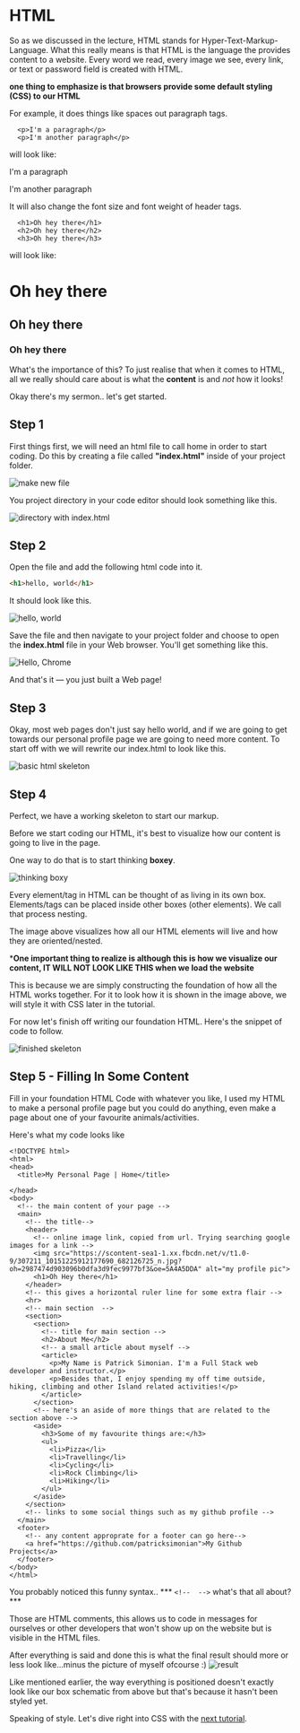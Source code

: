 # HTML

So as we discussed in the lecture, HTML stands for Hyper-Text-Markup-Language.
What this really means is that HTML is the language the provides content to a website.
Every word we read, every image we see, every link, or text or password field is created with HTML. 

**one thing to emphasize is that browsers provide some default styling (CSS) to our HTML**
 
 For example, it does things like spaces out paragraph tags. 
 
```
  <p>I'm a paragraph</p>
  <p>I'm another paragraph</p>
```
will look like:
  <p>I'm a paragraph</p>
  <p>I'm another paragraph</p>

It will also change the font size and font weight of header tags.

```
  <h1>Oh hey there</h1>
  <h2>Oh hey there</h2>
  <h3>Oh hey there</h3>
```
will look like:
  <h1>Oh hey there</h1>
  <h2>Oh hey there</h2>
  <h3>Oh hey there</h3>

What's the importance of this? To just realise that when it comes to HTML, all we 
really should care about is what the <strong>content</strong> is and <em>not</em> how it looks!

Okay there's my sermon.. let's get started. 

## Step 1
  First things first, we will need an html file to call home in order to start coding. 
  Do this by creating a file called <b>"index.html"</b> inside of your project folder. 
  
  ![make new file](/assets/imgs/tutorial-step-8.png)
  
  You project directory in your code editor should look something like this. 
  
  ![directory with index.html](/assets/imgs/tutorial-step-9.png)

## Step 2

Open the file and add the following html code into it.

```html
<h1>hello, world</h1>
```
It should look like this.

![hello, world](/assets/imgs/tutorial-step-10.png)

Save the file and then navigate to your project folder and choose to open the **index.html** file in your Web browser. You'll get something like this.

![Hello, Chrome](/assets/imgs/tutorial-step-11.png)

And that's it &mdash; you just built a Web page!

## Step 3
 Okay, most web pages don't just say hello world, and if we are going to get towards our personal profile page we are going to need more content.
 To start off with we will rewrite our index.html to look like this. 
 
 ![basic html skeleton](/assets/imgs/tutorial-step-12.png)
 
 ## Step 4
 
 Perfect, we have a working skeleton to start our markup. 
    
 Before we start coding our HTML, it's best to visualize how our content is going to live in the page. 
 
 One way to do that is to start thinking <b>boxey</b>. 
    
![thinking boxy](/assets/imgs/step-13.png)
    
 Every element/tag in HTML can be thought of as living in its own box. 
Elements/tags can be placed inside other boxes (other elements). We call that process nesting. 
    
 The image above visualizes how all our HTML elements will live and how they are oriented/nested. 
    
***One important thing to realize is although this is how we visualize our content, 
IT WILL NOT LOOK LIKE THIS when we load the website**
    
This is because we are simply constructing the foundation of how all the HTML works together. For it to look how it is shown in the image above, we will style it with CSS later in the tutorial. 
 
For now let's finish off writing our foundation HTML. Here's the snippet of code to follow. 

![finished skeleton](/assets/imgs/step-14.png)
  
## Step 5 - Filling In Some Content

Fill in your foundation HTML Code with whatever you like,
I used my HTML to make a personal profile page but you could do anything, even make a page about one of your favourite animals/activities.

Here's what my code looks like 

```
<!DOCTYPE html>
<html>
<head>
  <title>My Personal Page | Home</title>
  
</head>
<body>
  <!-- the main content of your page -->
  <main>
    <!-- the title-->
    <header>
      <!-- online image link, copied from url. Trying searching google images for a link -->
      <img src="https://scontent-sea1-1.xx.fbcdn.net/v/t1.0-9/307211_10151225912177690_682126725_n.jpg?oh=2987474d903096b0dfa3d9fec9977bf3&oe=5A4A5DDA" alt="my profile pic">
      <h1>Oh Hey there</h1>
    </header>
    <!-- this gives a horizontal ruler line for some extra flair -->
    <hr> 
    <!-- main section  -->
    <section>
      <section>
        <!-- title for main section -->
        <h2>About Me</h2>
        <!-- a small article about myself -->
        <article>
          <p>My Name is Patrick Simonian. I'm a Full Stack web developer and instructor.</p>
          <p>Besides that, I enjoy spending my off time outside, hiking, climbing and other Island related activities!</p>
        </article>
      </section>
      <!-- here's an aside of more things that are related to the section above -->
      <aside>
        <h3>Some of my favourite things are:</h3>
        <ul>
          <li>Pizza</li>
          <li>Travelling</li>
          <li>Cycling</li>
          <li>Rock Climbing</li>
          <li>Hiking</li>
        </ul>
      </aside>
    </section>
    <!-- links to some social things such as my github profile -->
  </main>
  <footer>
    <!-- any content approprate for a footer can go here-->
    <a href="https://github.com/patricksimonian">My Github Projects</a>
  </footer>
</body>
</html>
```
You probably noticed this funny syntax..
*** ```<!--  -->```  what's that all about?***

Those are HTML comments, this allows us to code in messages for ourselves or other developers that won't show up on the website but is visible in the HTML files. 

After everything is said and done this is what the final result should more or less look like...minus the picture of myself ofcourse :)
![result](/assets/imgs/step-15.png)

Like mentioned earlier, the way everything is positioned doesn't exactly look like our box schematic from above but that's because it hasn't been styled yet.

Speaking of style. Let's dive right into CSS with the <a href="https://github.com/patricksimonian/lhl-intro-html-css/edit/master/css-intro/css.md">next tutorial</a>.

